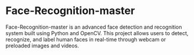 # Face-Recognition-master
Face-Recognition-master is an advanced face detection and recognition system built using Python and OpenCV. This project allows users to detect, recognize, and label human faces in real-time through webcam or preloaded images and videos. 
